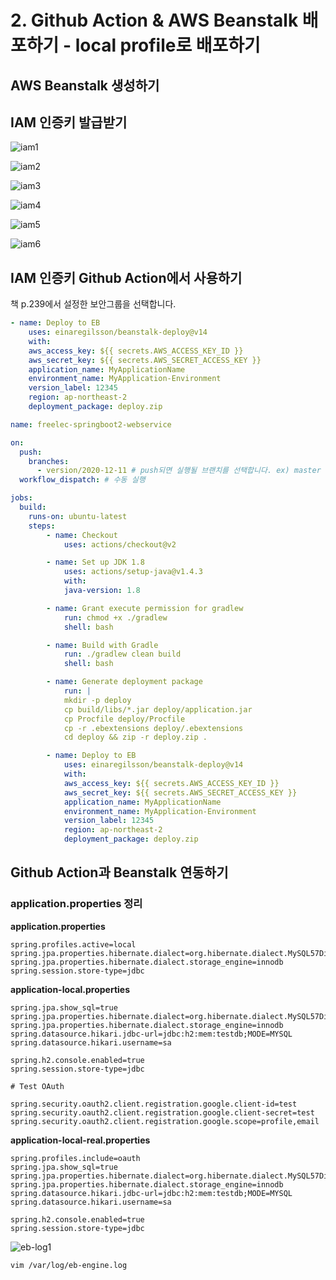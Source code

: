 # 2. Github Action & AWS Beanstalk 배포하기 - local profile로 배포하기

## AWS Beanstalk 생성하기



## IAM 인증키 발급받기

![iam1](./images/iam1.png)

![iam2](./images/iam2.png)

![iam3](./images/iam3.png)

![iam4](./images/iam4.png)

![iam5](./images/iam5.png)

![iam6](./images/iam6.png)

## IAM 인증키 Github Action에서 사용하기

책 p.239에서 설정한 보안그룹을 선택합니다.


```yaml
- name: Deploy to EB
    uses: einaregilsson/beanstalk-deploy@v14
    with:
    aws_access_key: ${{ secrets.AWS_ACCESS_KEY_ID }}
    aws_secret_key: ${{ secrets.AWS_SECRET_ACCESS_KEY }}
    application_name: MyApplicationName
    environment_name: MyApplication-Environment
    version_label: 12345
    region: ap-northeast-2
    deployment_package: deploy.zip
```

```yaml
name: freelec-springboot2-webservice

on:
  push:
    branches:
      - version/2020-12-11 # push되면 실행될 브랜치를 선택합니다. ex) master (저는 version/2020-12-11 브랜치로 지정)
  workflow_dispatch: # 수동 실행

jobs:
  build:
    runs-on: ubuntu-latest
    steps:
        - name: Checkout
            uses: actions/checkout@v2

        - name: Set up JDK 1.8
            uses: actions/setup-java@v1.4.3
            with:
            java-version: 1.8

        - name: Grant execute permission for gradlew
            run: chmod +x ./gradlew
            shell: bash

        - name: Build with Gradle
            run: ./gradlew clean build
            shell: bash

        - name: Generate deployment package
            run: |
            mkdir -p deploy
            cp build/libs/*.jar deploy/application.jar
            cp Procfile deploy/Procfile
            cp -r .ebextensions deploy/.ebextensions
            cd deploy && zip -r deploy.zip .

        - name: Deploy to EB
            uses: einaregilsson/beanstalk-deploy@v14
            with:
            aws_access_key: ${{ secrets.AWS_ACCESS_KEY_ID }}
            aws_secret_key: ${{ secrets.AWS_SECRET_ACCESS_KEY }}
            application_name: MyApplicationName
            environment_name: MyApplication-Environment
            version_label: 12345
            region: ap-northeast-2
            deployment_package: deploy.zip
```


[](https://github.com/marketplace/actions/beanstalk-deploy)


## Github Action과 Beanstalk 연동하기


### application.properties 정리

**application.properties**

```properties
spring.profiles.active=local
spring.jpa.properties.hibernate.dialect=org.hibernate.dialect.MySQL57Dialect
spring.jpa.properties.hibernate.dialect.storage_engine=innodb
spring.session.store-type=jdbc
```

**application-local.properties**

```properties
spring.jpa.show_sql=true
spring.jpa.properties.hibernate.dialect=org.hibernate.dialect.MySQL57Dialect
spring.jpa.properties.hibernate.dialect.storage_engine=innodb
spring.datasource.hikari.jdbc-url=jdbc:h2:mem:testdb;MODE=MYSQL
spring.datasource.hikari.username=sa

spring.h2.console.enabled=true
spring.session.store-type=jdbc

# Test OAuth

spring.security.oauth2.client.registration.google.client-id=test
spring.security.oauth2.client.registration.google.client-secret=test
spring.security.oauth2.client.registration.google.scope=profile,email
```

**application-local-real.properties**

```properties
spring.profiles.include=oauth
spring.jpa.show_sql=true
spring.jpa.properties.hibernate.dialect=org.hibernate.dialect.MySQL57Dialect
spring.jpa.properties.hibernate.dialect.storage_engine=innodb
spring.datasource.hikari.jdbc-url=jdbc:h2:mem:testdb;MODE=MYSQL
spring.datasource.hikari.username=sa

spring.h2.console.enabled=true
spring.session.store-type=jdbc
```


![eb-log1](./images/eb-log1.png)

```bash
vim /var/log/eb-engine.log
```